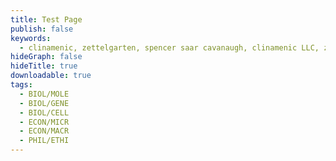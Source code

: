 ```yaml
---
title: Test Page
publish: false
keywords:
  - clinamenic, zettelgarten, spencer saar cavanaugh, clinamenic LLC, zettelkasten, digital garden, hypergraph
hideGraph: false
hideTitle: true
downloadable: true
tags:
  - BIOL/MOLE
  - BIOL/GENE
  - BIOL/CELL
  - ECON/MICR
  - ECON/MACR
  - PHIL/ETHI
---
```


<div class="tri-column">

<div class="side-column">
<div class="text-box" id="l1" style="height: 25%;"></div>
<div class="text-box" id="l2" style="height: 25%;"></div>
<div class="text-box" id="l3" style="height: 25%;"></div>
<div class="text-box" id="l4" style="height: 25%;"></div>
</div>

<div class="text-box" style="padding-bottom: 2rem;">
  <div class="clinamenic-cube" style="text-align: center; justify-content: center;">
    <img
      src="https://arweave.net/KIy4ZM-FoCYsj9DxH8WIVI-HmhZpPY4V_eVJI-1DFkw"
      width="300px"
      height="300px"
      alt="Clinamenic Cube"
    />
  </div>
  <p class="body-p" style="animation: fade-in 3s ease-in; font-size: 1.8rem; font-weight: 200; text-align: center;">Clinamenic LLC</p>
  <p class="body-p" style="animation: fade-in 3s ease-in; font-size: 0.8rem; font-weight: 200; letter-spacing: 1px; text-align: center; font-style: italic; margin: 0.6rem 0rem 0.4rem 0rem;">the consultancy of</p>
  <p class="body-p" style="animation: fade-in 3s ease-in; font-size: 0.8rem; font-weight: 300; text-align: center; font-style: normal; line-height: 1.2rem;">S P E N C E R</p>
  <div style="display: flex; justify-content: center;">
    <p class="body-p" style="animation: fade-down 5s ease-in-out; font-size: 0.8rem; font-weight: 300; text-align: center; position: relative; font-style: normal; line-height: 1.2rem;">S&nbsp;&nbsp;&nbsp;</p>
    <p class="body-p" style="animation: fade-up 5s ease-in-out; font-size: 0.8rem; font-weight: 300; text-align: center; position: relative; font-style: normal; line-height: 1.2rem;">A&nbsp;&nbsp;&nbsp;A</p>
    <p class="body-p" style="animation: fade-down 5s ease-in-out; font-size: 0.8rem; font-weight: 300; text-align: center; position: relative; font-style: normal; line-height: 1.2rem;">&nbsp;&nbsp;&nbsp;R</p>
  </div>
  <p class="body-p" style="animation: fade-in 3s ease-in; font-size: 0.8rem; font-weight: 300; text-align: center; font-style: normal; line-height: 1.2rem;">C A V A N A U G H</p>
</div>

<div class="side-column">
<div class="text-box" id="r1" style="height: 25%;"></div>
<div class="text-box" id="r2" style="height: 25%;"></div>
<div class="text-box" id="r3" style="height: 25%;"></div>
<div class="text-box" id="r4" style="height: 25%;"></div>
</div>

</div>

<img src="https://w4fbxiw6j2baa7363klwd3m7f3sc25lorkgzjfzmc6zd43no6zxa.arweave.net/twobot5OggB_ftqXYe2fLuQtdW6KjZSXLBeyPm2u9m4">

<img src="https://mgogss5tjplk6loo44xiyhilk6euzgbx7mu52av7tzon5mmghvhq.arweave.net/YZxpS7NL1q8tzucujB0LV4lMmDf7Kd0Cv55c3rGGPU8">

<div class="test-image-box"></div>
